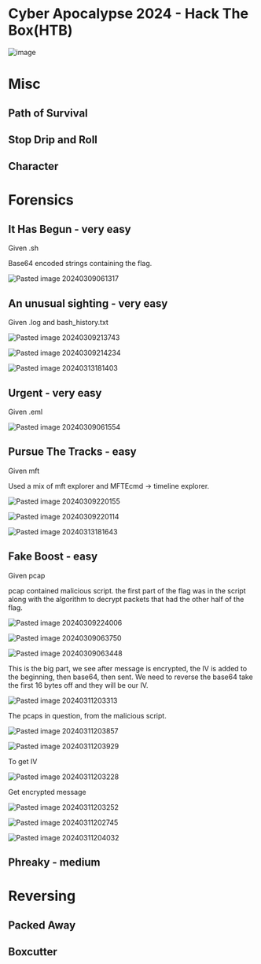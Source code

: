# Cyber Apocalypse 2024 - Hack The Box(HTB)

![image](https://github.com/dbissell6/DFIR/assets/50979196/f773fc8d-3c31-42f3-b955-ca52a8eba356)

# Misc

## Path of Survival

## Stop Drip and Roll

## Character

# Forensics

## It Has Begun - very easy

Given .sh

Base64 encoded strings containing the flag.

![Pasted image 20240309061317](https://github.com/dbissell6/DFIR/assets/50979196/0b74e42e-04c7-478b-bf7e-5cefdad41e1d)

## An unusual sighting - very easy

Given .log and bash_history.txt

![Pasted image 20240309213743](https://github.com/dbissell6/DFIR/assets/50979196/3b6c5e29-340d-4ac7-9e42-eb673abf6fd7)

![Pasted image 20240309214234](https://github.com/dbissell6/DFIR/assets/50979196/60d46b14-ff66-439e-be94-ceaec8e1ecd3)

![Pasted image 20240313181403](https://github.com/dbissell6/DFIR/assets/50979196/f6072925-0211-48ac-a1ee-a6e09be53dce)

## Urgent - very easy

Given .eml

![Pasted image 20240309061554](https://github.com/dbissell6/DFIR/assets/50979196/be87190b-6ecd-4a3a-b12d-d305905f5cf6)

## Pursue The Tracks - easy

Given mft

Used a mix of mft explorer and MFTEcmd -> timeline explorer. 

![Pasted image 20240309220155](https://github.com/dbissell6/DFIR/assets/50979196/97993d71-b64a-4a99-8ca8-eaad13a7adcb)

![Pasted image 20240309220114](https://github.com/dbissell6/DFIR/assets/50979196/4647438f-eef5-46e3-b797-2ecf3e2522fd)

![Pasted image 20240313181643](https://github.com/dbissell6/DFIR/assets/50979196/316e735c-0eda-475a-9210-c617b1b9dfbb)

## Fake Boost - easy 

Given pcap

pcap contained malicious script. the first part of the flag was in the script along with the algorithm to decrypt packets that had the other half of the flag.

![Pasted image 20240309224006](https://github.com/dbissell6/DFIR/assets/50979196/d864f0c7-a475-4b3e-bd1a-ac4d346d9070)

![Pasted image 20240309063750](https://github.com/dbissell6/DFIR/assets/50979196/54d18958-ee92-4f1c-86db-688aedcf7cc1)

![Pasted image 20240309063448](https://github.com/dbissell6/DFIR/assets/50979196/566872cc-3fb1-4dcb-8f9e-f33f49f340e1)

This is the big part, we see after message is encrypted, the IV is added to the beginning, then base64, then sent. We need to reverse the base64 take the first 16 bytes off and they will be our IV.

![Pasted image 20240311203313](https://github.com/dbissell6/DFIR/assets/50979196/f44a05f7-c62d-483b-95ae-53828b1f0b8c)

The pcaps in question, from the malicious script.

![Pasted image 20240311203857](https://github.com/dbissell6/DFIR/assets/50979196/2ac63975-40a8-4143-8486-3270f0ac6ff5)

![Pasted image 20240311203929](https://github.com/dbissell6/DFIR/assets/50979196/395d8bcc-8cae-4f3a-8692-edcc82cefead)

To get IV

![Pasted image 20240311203228](https://github.com/dbissell6/DFIR/assets/50979196/376bf879-a02f-4378-8843-c81b100e153c)

Get encrypted message

![Pasted image 20240311203252](https://github.com/dbissell6/DFIR/assets/50979196/a0415e81-dda0-4bb2-af58-1be960aa0f62)

![Pasted image 20240311202745](https://github.com/dbissell6/DFIR/assets/50979196/1d71741c-640b-4a63-8d52-20cddc10010f)

![Pasted image 20240311204032](https://github.com/dbissell6/DFIR/assets/50979196/3b8529df-4a5a-4a83-94fd-244281aa91ed)

## Phreaky - medium 

# Reversing 

## Packed Away

## Boxcutter
